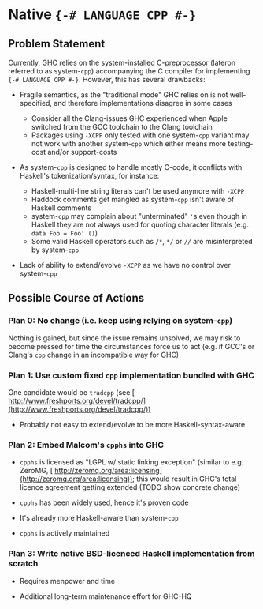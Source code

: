 # Native `{-# LANGUAGE CPP #-}`


## Problem Statement



Currently, GHC relies on the system-installed [
C-preprocessor](http://en.wikipedia.org/wiki/C_preprocessor) (lateron referred to as system-`cpp`) accompanying the C compiler for implementing `{-# LANGUAGE CPP #-}`. However, this has several drawbacks:


- Fragile semantics, as the "traditional mode" GHC relies on is not well-specified, and therefore implementations disagree in some cases

  - Consider all the Clang-issues GHC experienced when Apple switched from the GCC toolchain to the Clang toolchain
  - Packages using `-XCPP` only tested with one system-`cpp` variant may not work with another system-`cpp` which either means more testing-cost and/or support-costs

- As system-`cpp` is designed to handle mostly C-code, it conflicts with Haskell's tokenization/syntax, for instance:

  - Haskell-multi-line string literals can't be used anymore with `-XCPP`
  - Haddock comments get mangled as system-`cpp` isn't aware of Haskell comments
  - system-`cpp` may complain about "unterminated" `'`s even though in Haskell they are not always used for quoting character literals (e.g. `data Foo = Foo' ()`)
  - Some valid Haskell operators such as `/*`, `*/` or `//` are misinterpreted by system-`cpp`

- Lack of ability to extend/evolve `-XCPP` as we have no control over system-`cpp`

## Possible Course of Actions


### Plan 0: No change (i.e. keep using relying on system-`cpp`)



Nothing is gained, but since the issue remains unsolved, we may risk to become pressed for time the circumstances force us to act (e.g. if GCC's or Clang's `cpp` change in an incompatible way for GHC)


### Plan 1: Use custom fixed `cpp` implementation bundled with GHC



One candidate would be `tradcpp` (see [
http://www.freshports.org/devel/tradcpp/](http://www.freshports.org/devel/tradcpp/))


- Probably not easy to extend/evolve to be more Haskell-syntax-aware

### Plan 2: Embed Malcom's `cpphs` into GHC


- `cpphs` is licensed as "LGPL w/ static linking exception" (similar to e.g. ZeroMG, [
  http://zeromq.org/area:licensing](http://zeromq.org/area:licensing)); this would result in GHC's total licence agreement getting extended (TODO show concrete change)

- `cpphs` has been widely used, hence it's proven code

- It's already more Haskell-aware than system-`cpp`

- `cpphs` is actively maintained

### Plan 3: Write native BSD-licenced Haskell implementation from scratch


- Requires menpower and time

- Additional long-term maintenance effort for GHC-HQ
